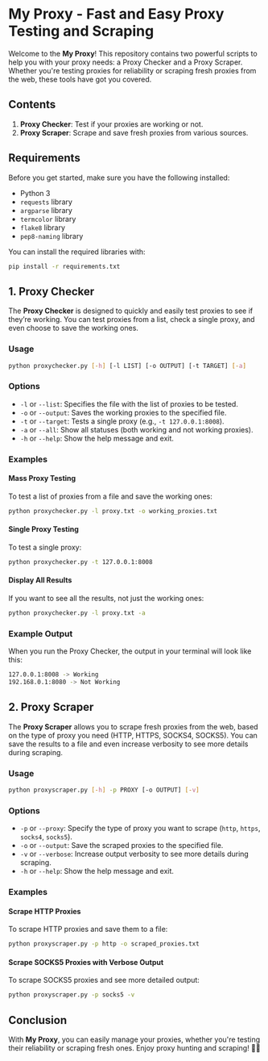# My Proxy - Fast and Easy Proxy Testing and Scraping

Welcome to the **My Proxy**! This repository contains two powerful scripts to help you with your proxy needs: a Proxy Checker and a Proxy Scraper. Whether you're testing proxies for reliability or scraping fresh proxies from the web, these tools have got you covered.

## Contents

1. **Proxy Checker**: Test if your proxies are working or not.
2. **Proxy Scraper**: Scrape and save fresh proxies from various sources.

## Requirements

Before you get started, make sure you have the following installed:

- Python 3
- `requests` library
- `argparse` library
- `termcolor` library
- `flake8` library
- `pep8-naming` library

You can install the required libraries with:

```bash
pip install -r requirements.txt
```

## 1. Proxy Checker

The **Proxy Checker** is designed to quickly and easily test proxies to see if they’re working. You can test proxies from a list, check a single proxy, and even choose to save the working ones.

### Usage

```bash
python proxychecker.py [-h] [-l LIST] [-o OUTPUT] [-t TARGET] [-a]
```

### Options

- `-l` or `--list`: Specifies the file with the list of proxies to be tested.
- `-o` or `--output`: Saves the working proxies to the specified file.
- `-t` or `--target`: Tests a single proxy (e.g., `-t 127.0.0.1:8008`).
- `-a` or `--all`: Show all statuses (both working and not working proxies).
- `-h` or `--help`: Show the help message and exit.

### Examples

#### Mass Proxy Testing

To test a list of proxies from a file and save the working ones:

```bash
python proxychecker.py -l proxy.txt -o working_proxies.txt
```

#### Single Proxy Testing

To test a single proxy:

```bash
python proxychecker.py -t 127.0.0.1:8008
```

#### Display All Results

If you want to see all the results, not just the working ones:

```bash
python proxychecker.py -l proxy.txt -a
```

### Example Output

When you run the Proxy Checker, the output in your terminal will look like this:

```bash
127.0.0.1:8008 -> Working
192.168.0.1:8080 -> Not Working
```

## 2. Proxy Scraper

The **Proxy Scraper** allows you to scrape fresh proxies from the web, based on the type of proxy you need (HTTP, HTTPS, SOCKS4, SOCKS5). You can save the results to a file and even increase verbosity to see more details during scraping.

### Usage

```bash
python proxyscraper.py [-h] -p PROXY [-o OUTPUT] [-v]
```

### Options

- `-p` or `--proxy`: Specify the type of proxy you want to scrape (`http`, `https`, `socks4`, `socks5`).
- `-o` or `--output`: Save the scraped proxies to the specified file.
- `-v` or `--verbose`: Increase output verbosity to see more details during scraping.
- `-h` or `--help`: Show the help message and exit.

### Examples

#### Scrape HTTP Proxies

To scrape HTTP proxies and save them to a file:

```bash
python proxyscraper.py -p http -o scraped_proxies.txt
```

#### Scrape SOCKS5 Proxies with Verbose Output

To scrape SOCKS5 proxies and see more detailed output:

```bash
python proxyscraper.py -p socks5 -v
```

## Conclusion

With **My Proxy**, you can easily manage your proxies, whether you're testing their reliability or scraping fresh ones. Enjoy proxy hunting and scraping! 🕵️‍♂️
